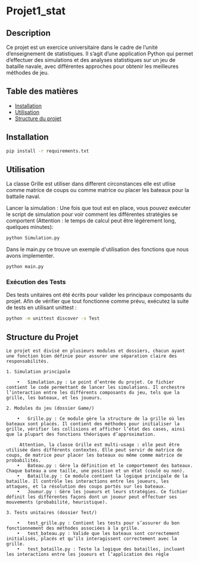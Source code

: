 # Projet1_stat

## Description
Ce projet est un exercice universitaire dans le cadre de l’unité d’enseignement de statistiques. Il s’agit d’une application Python qui permet d’effectuer des simulations et des analyses statistiques sur un jeu de bataille navale, avec différentes approches pour obtenir les meilleures méthodes de jeu.

## Table des matières
- [Installation](#installation)
- [Utilisation](#utilisation)
- [Structure du projet](#structure-du-projet)


## Installation
```bash
pip install -r requirements.txt
```
## Utilisation

La classe Grille est utiliser dans different circonstances elle est utlise comme matrice de coups ou comme matrice ou placer les bateaux pour la battaile naval.

Lancer la simulation : Une fois que tout est en place, vous pouvez exécuter le script de simulation pour voir comment les différentes stratégies se comportent (Attention : le temps de calcul peut être légèrement long, quelques minutes):

```bash
python Simulation.py
 ```

Dans le main.py ce trouve un exemple d'utilisation des fonctions que nous avons implementer.

```bash
python main.py
```
### Exécution des Tests
Des tests unitaires ont été écrits pour valider les principaux composants du projet. Afin de vérifier que tout fonctionne comme prévu, exécutez la suite de tests en utilisant unittest :
```bash
python -m unittest discover -s Test
 ```    
## Structure du Projet

    Le projet est divisé en plusieurs modules et dossiers, chacun ayant une fonction bien définie pour assurer une séparation claire des responsabilités.

    1. Simulation principale

        •	Simulation.py : Le point d’entrée du projet. Ce fichier contient le code permettant de lancer les simulations. Il orchestre l’interaction entre les différents composants du jeu, tels que la grille, les bateaux, et les joueurs.

    2. Modules du jeu (dossier Game/)

        •	Grille.py : Ce module gère la structure de la grille où les bateaux sont placés. Il contient des méthodes pour initialiser la grille, vérifier les collisions et afficher l’état des cases, ainsi que la plupart des fonctions théoriques d’approximation.

         Attention, la classe Grille est multi-usage : elle peut être utilisée dans différents contextes. Elle peut servir de matrice de coups, de matrice pour placer les bateaux ou même comme matrice de probabilités.
        •	Bateau.py : Gère la définition et le comportement des bateaux. Chaque bateau a une taille, une position et un état (coulé ou non).
        •	Bataille.py : Ce module contient la logique principale de la bataille. Il contrôle les interactions entre les joueurs, les attaques, et la résolution des coups portés sur les bateaux.
        •	Joueur.py : Gère les joueurs et leurs stratégies. Ce fichier définit les différentes façons dont un joueur peut effectuer ses mouvements (probabilité, heuristique).

    3. Tests unitaires (dossier Test/)

        •	test_grille.py : Contient les tests pour s’assurer du bon fonctionnement des méthodes associées à la grille.
        •	test_bateau.py : Valide que les bateaux sont correctement initialisés, placés et qu’ils interagissent correctement avec la grille.
        •	test_bataille.py : Teste la logique des batailles, incluant les interactions entre les joueurs et l’application des règle
